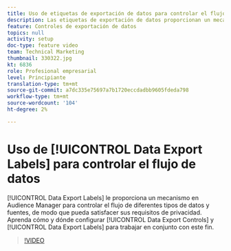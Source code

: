 ```yaml
---
title: Uso de etiquetas de exportación de datos para controlar el flujo de datos
description: Las etiquetas de exportación de datos proporcionan un mecanismo en Audience Manager para controlar el flujo de diferentes tipos y fuentes de datos, de modo que pueda satisfacer sus requisitos de privacidad. Aprenda cómo y dónde establecer los controles de exportación de datos y las etiquetas de exportación de datos para trabajar en conjunto con este fin.
feature: Controles de exportación de datos
topics: null
activity: setup
doc-type: feature video
team: Technical Marketing
thumbnail: 330322.jpg
kt: 6836
role: Profesional empresarial
level: Principiante
translation-type: tm+mt
source-git-commit: a7dc335e75697a7b1720eccdadbb9605fdeda798
workflow-type: tm+mt
source-wordcount: '104'
ht-degree: 2%

---
```



# Uso de [!UICONTROL Data Export Labels] para controlar el flujo de datos

[!UICONTROL Data Export Labels] le proporciona un mecanismo en Audience Manager para controlar el flujo de diferentes tipos de datos y fuentes, de modo que pueda satisfacer sus requisitos de privacidad. Aprenda cómo y dónde configurar [!UICONTROL Data Export Controls] y [!UICONTROL Data Export Labels] para trabajar en conjunto con este fin.

>[!VIDEO](https://video.tv.adobe.com/v/330322/?quality=12&learn=on)

